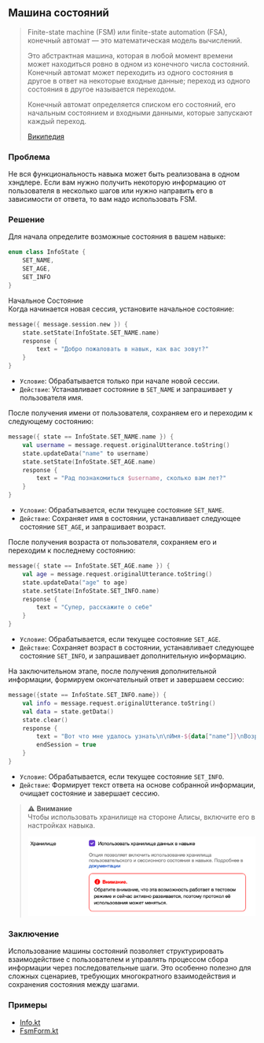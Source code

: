 ## Машина состояний

> Finite-state machine (FSM) или finite-state automation (FSA), конечный автомат — это математическая модель вычислений.  
>   
> Это абстрактная машина, которая в любой момент времени может находиться ровно в одном из конечного числа состояний. Конечный автомат может переходить из одного состояния в другое в ответ на некоторые входные данные; переход из одного состояния в другое называется переходом.  
>   
> Конечный автомат определяется списком его состояний, его начальным состоянием и входными данными, которые запускают каждый переход.  
>   
> [Википедия](https://en.wikipedia.org/wiki/Finite-state_machine)

### Проблема

Не вся функциональность навыка может быть реализована в одном хэндлере.
Если вам нужно получить некоторую информацию от пользователя в несколько шагов или нужно направить его в зависимости от ответа, то вам надо использовать FSM.

### Решение

Для начала определите возможные состояния в вашем навыке:
```kotlin
enum class InfoState {
    SET_NAME,
    SET_AGE,
    SET_INFO
}
```

Начальное Состояние  
Когда начинается новая сессия, установите начальное состояние:
```kotlin
message({ message.session.new }) {
    state.setState(InfoState.SET_NAME.name)
    response {
        text = "Добро пожаловать в навык, как вас зовут?"
    }
}
```
- `Условие`: Обрабатывается только при начале новой сессии.
- `Действие`: Устанавливает состояние в `SET_NAME` и запрашивает у пользователя имя.  

После получения имени от пользователя, сохраняем его и переходим к следующему состоянию:
```kotlin
message({ state == InfoState.SET_NAME.name }) {
    val username = message.request.originalUtterance.toString()
    state.updateData("name" to username)
    state.setState(InfoState.SET_AGE.name)
    response {
        text = "Рад познакомиться $username, сколько вам лет?"
    }
}
```
- `Условие`: Обрабатывается, если текущее состояние `SET_NAME`.
- `Действие`: Сохраняет имя в состоянии, устанавливает следующее состояние `SET_AGE`, и запрашивает возраст.

После получения возраста от пользователя, сохраняем его и переходим к последнему состоянию:
```kotlin
message({ state == InfoState.SET_AGE.name }) {
    val age = message.request.originalUtterance.toString()
    state.updateData("age" to age)
    state.setState(InfoState.SET_INFO.name)
    response {
        text = "Супер, расскажите о себе"
    }
}
```

- `Условие`: Обрабатывается, если текущее состояние `SET_AGE`.
- `Действие`: Сохраняет возраст в состоянии, устанавливает следующее состояние `SET_INFO`, и запрашивает дополнительную информацию.

На заключительном этапе, после получения дополнительной информации, формируем окончательный ответ и завершаем сессию:
```kotlin
message({state == InfoState.SET_INFO.name}) {
    val info = message.request.originalUtterance.toString()
    val data = state.getData()
    state.clear()
    response {
        text = "Вот что мне удалось узнать\n\nИмя-${data["name"]}\nВозраст-${data["age"]}\nИнформация-$info"
        endSession = true
    }
}
```

- `Условие`: Обрабатывается, если текущее состояние `SET_INFO`.
- `Действие`: Формирует текст ответа на основе собранной информации, очищает состояние и завершает сессию.

> ⚠️ **Внимание**  
> Чтобы использовать хранилище на стороне Алисы, включите его в настройках навыка.  
>   
> ![storage](resources/storage.png)

### Заключение
Использование машины состояний позволяет структурировать взаимодействие с пользователем и управлять процессом сбора информации через последовательные шаги. Это особенно полезно для сложных сценариев, требующих многократного взаимодействия и сохранения состояния между шагами.

### Примеры
- [Info.kt](../examples/src/main/kotlin/com/github/examples/Info.kt)
- [FsmForm.kt](../examples/src/main/kotlin/com/github/examples/FsmForm.kt)